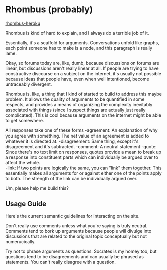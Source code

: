# Rhombus (probably)



[rhombus-heroku][]

Rhombus is kind of hard to explain, and I always do a terrible job of it.  

Essentially, it's a scaffold for arguments.  Conversations unfold like graphs,
each point someone has to make is a node, and this paragraph is really lame.    

Okay, so forums today are, like, dumb, because discussions on forums are linear,
but discussions aren't really linear at all.  If people are trying to have constructive 
discourse on a subject on the internet, it's usually not possible because ideas that people have, even when
well intentioned, become untraceably divergent.  

Rhombus is, like, a thing that I kind of started to build to address this maybe problem.
It allows the quality of arguments to be 
quantified in some respects, and provides a means of organizing the complexity inevitably 
associated with things (since I suspect things are actually just really complicated). 
This is cool because arguments on the internet might be able to get somewhere.  

All responses take one of these forms
-agreement: An explanation of why you agree with something.  The net value of an agreement is added to whatever 
it is directed at.
-disagreement: Same thing, except it's disagreement and it's subtracted.
-comment: A neutral statement 
-quote: Since there's no text limit on responses, quotes provide a mean to break up a response into constituent parts which can individually be argued over to affect the whole.  
-link: If two points are logically the same, you can "link" them together.  This essentially makes all arguments for or against either one of the points apply to both.  The strength of the link can be individually argued over.

Um, please help me build this?  

## Usage Guide

Here's the current semantic guidelines for interacting on the site.

Don't really use comments unless what you're saying is truly neutral.  Comments tend to bork up arguments
because people will divulge into discussions that are related to the original topic conceptually but not 
numerucically.

Try not to phrase arguments as questions.  Socrates is my homey too, but questions tend to be disagreements
and can usually be phrased as statements.  You can't really disagree with a question.  

[rhombus-heroku]: http://rhombus-forum.herokuapp.com
